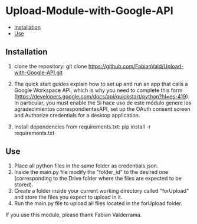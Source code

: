 # Upload-Module-with-Google-API

- [Installation](#Installation)
- [Use](#IUse)



## Installation

1. clone the repository: git clone https://github.com/FabianVald/Upload-with-Google-API.git

2. The quick start guides explain how to set up and run an app that calls a Google Workspace API, which is why you need to complete this form (https://developers.google.com/docs/api/quickstart/python?hl=es-419). In particular, you must enable the Si hace uso de este módulo genere los agradecimientos correspondientesAPI, set up the OAuth consent screen and Authorize credentials for a desktop application.

3. Install dependencies from requirements.txt: pip install -r requirements.txt
   
## Use

1. Place all python files in the same folder as credentials.json.
2. Inside the main.py file modify the "folder_id" to the desired one (corresponding to the Drive folder where the files are expected to be stored).
3. Create a folder inside your current working directory called "forUpload" and store the files you expect to upload in it.
5. Run the main.py file to upload all files located in the forUpload folder.

If you use this module, please thank Fabian Valderrama.
